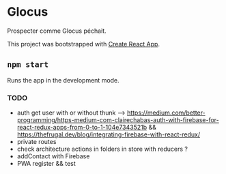 # Glocus

Prospecter comme Glocus péchait.

This project was bootstrapped with [Create React App](https://github.com/facebook/create-react-app).

## `npm start`

Runs the app in the development mode.

### TODO

- auth get user with or without thunk --> https://medium.com/better-programming/https-medium-com-clairechabas-auth-with-firebase-for-react-redux-apps-from-0-to-1-104e7343521b && https://thefrugal.dev/blog/integrating-firebase-with-react-redux/
- private routes
- check architecture actions in folders in store with reducers ?
- addContact with Firebase
- PWA register && test
